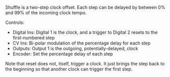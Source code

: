Shuffle is a two-step clock offset. Each step can be delayed by between 0% and 99% of the incoming clock tempo.

Controls:
* Digital Ins: Digital 1 is the clock, and a trigger to Digital 2 resets to the first-numbered step
* CV Ins: Bi-polar modulation of the percentage delay for each step
* Outputs: Output 1 is the outgoing, potentially-delayed, clock
* Encoder: Set the percentage delay of each step

Note that reset does not, itself, trigger a clock. It just brings the step back to the beginning so that another clock can trigger the first step.